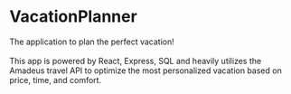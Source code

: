 # VacationPlanner

The application to plan the perfect vacation!
<br>
<br>
This app is powered by React, Express, SQL and heavily utilizes the Amadeus travel API to optimize the most personalized vacation based on price, time, and comfort. 
